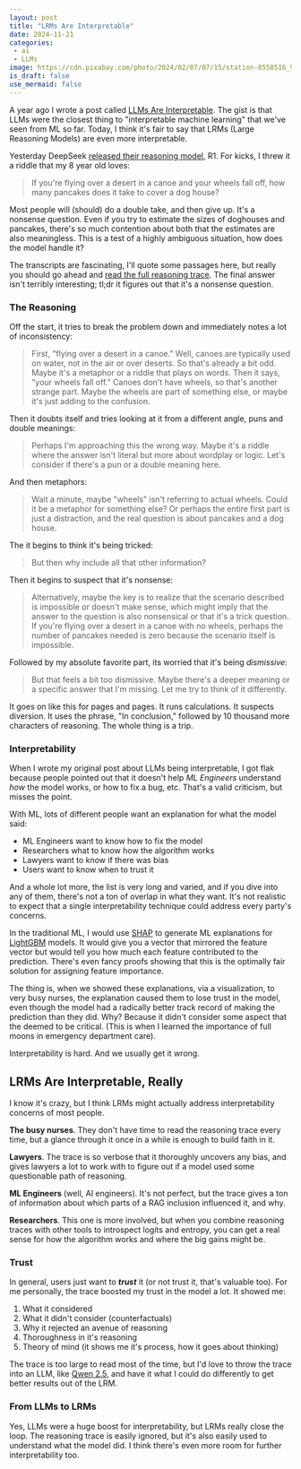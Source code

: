 ```yaml
---
layout: post
title: "LRMs Are Interpretable"
date: 2024-11-21
categories:
 - ai
 - LLMs
image: https://cdn.pixabay.com/photo/2024/02/07/07/15/station-8558516_960_720.jpg
is_draft: false
use_mermaid: false
---
```


A year ago I wrote a post called [LLMs Are Interpretable][prev]. The gist is that LLMs were the closest
thing to "interpretable machine learning" that we've seen from ML so far. Today, I think it's fair to
say that LRMs (Large Reasoning Models) are even more interpretable.

Yesterday DeepSeek [released their reasoning model][r1], R1. For kicks, I threw it a riddle that my 8 year old
loves:

> If you're flying over a desert in a canoe and your wheels fall off, how many pancakes does it take to cover a dog house?

Most people will (should) do a double take, and then give up. It's a nonsense question. Even if you try to estimate
the sizes of doghouses and pancakes, there's so much contention about both that the estimates are also meaningless.
This is a test of a highly ambiguous situation, how does the model handle it?

The transcripts are fascinating, I'll quote some passages here, but really you should go ahead and [read the full
reasoning trace][gist].  The final answer isn't terribly interesting; tl;dr it figures out that it's a nonsense question. 

### The Reasoning

Off the start, it tries to break the problem down and immediately notes a lot of inconsistency:

> First, "flying over a desert in a canoe." Well, canoes are typically used on water, not in the air or over deserts. So that's already a bit odd. Maybe it's a metaphor or a riddle that plays on words. Then it says, "your wheels fall off." Canoes don't have wheels, so that's another strange part. Maybe the wheels are part of something else, or maybe it's just adding to the confusion.

Then it doubts itself and tries looking at it from a different angle, puns and double meanings:

> Perhaps I'm approaching this the wrong way. Maybe it's a riddle where the answer isn't literal but more about wordplay or logic. Let's consider if there's a pun or a double meaning here.

And then metaphors:

> Wait a minute, maybe "wheels" isn't referring to actual wheels. Could it be a metaphor for something else? Or perhaps the entire first part is just a distraction, and the real question is about pancakes and a dog house.

The it begins to think it's being tricked:

> But then why include all that other information?

Then it begins to suspect that it's nonsense:

> Alternatively, maybe the key is to realize that the scenario described is impossible or doesn't make sense, which might imply that the answer to the question is also nonsensical or that it's a trick question. If you're flying over a desert in a canoe with no wheels, perhaps the number of pancakes needed is zero because the scenario itself is impossible.

Followed by my absolute favorite part, its worried that it's being *dismissive*:

> But that feels a bit too dismissive. Maybe there's a deeper meaning or a specific answer that I'm missing. Let me try to think of it differently. 

It goes on like this for pages and pages. It runs calculations. It suspects diversion. It uses the phrase, "In conclusion," followed by 10 thousand more characters of reasoning. The whole thing is a trip.


### Interpretability
When I wrote my original post about LLMs being interpretable, I got flak because people pointed out that it doesn't
help *ML Engineers* understand *how* the model works, or how to fix a bug, etc. That's a valid criticism, but misses
the point.

With ML, lots of different people want an explanation for what the model said:

* ML Engineers want to know how to fix the model
* Researchers what to know how the algorithm works
* Lawyers want to know if there was bias
* Users want to know when to trust it

And a whole lot more, the list is very long and varied, and if you dive into any of them, there's not a ton of
overlap in what they want. It's not realistic to expect that a single interpretability technique could address
every party's concerns. 

In the traditional ML, I would use [SHAP][shap] to generate ML explanations for [LightGBM][lgb] models. It would
give you a vector that mirrored the feature vector but would tell you how much each feature contributed to the 
prediction. There's even fancy proofs showing that this is the optimally fair solution for assigning feature
importance.

The thing is, when we showed these explanations, via a visualization, to very busy nurses, the explanation caused
them to lose trust in the model, even though the model had a radically better track record of making the prediction
than they did.
Why? Because it didn't consider some aspect that the deemed to be critical. (This is when I learned the importance
of full moons in emergency department care).

Interpretability is hard. And we usually get it wrong.

## LRMs Are Interpretable, Really
I know it's crazy, but I think LRMs might actually address interpretability concerns of most people.

**The busy nurses**. They don't have time to read the reasoning trace every time, but a glance through it
once in a while is enough to build faith in it.

**Lawyers**. The trace is so verbose that it thoroughly uncovers any bias, and gives lawyers a lot to work with
to figure out if a model used some questionable path of reasoning.

**ML Engineers** (well, AI engineers). It's not perfect, but the trace gives a ton of information about which parts
of a RAG inclusion influenced it, and why.

**Researchers**. This one is more involved, but when you combine reasoning traces with other tools to introspect
logits and entropy, you can get a real sense for how the algorithm works and where the big gains might be.

### Trust
In general, users just want to _**trust**_ it (or not trust it, that's valuable too). For me personally, the 
trace boosted my trust in the model a lot.  It showed me:

1. What it considered
2. What it didn't consider (counterfactuals)
3. Why it rejected an avenue of reasoning
4. Thoroughness in it's reasoning
5. Theory of mind (it shows me it's process, how it goes about thinking)

The trace is too large to read most of the time, but I'd love to throw the trace into an LLM, like [Qwen 2.5][qwen],
and have it what I could do differently to get better results out of the LRM.

### From LLMs to LRMs
Yes, LLMs were a huge boost for interpretability, but LRMs really close the loop. The reasoning trace is easily
ignored, but it's also easily used to understand what the model did. I think there's even more room for further
interpretability too.




 [prev]: /blog/2023/10/01/interpretability
 [r1]: https://api-docs.deepseek.com/news/news1120
 [gist]: https://gist.github.com/tkellogg/81c9e3b777806de7822e92dcda246bd9#file-reasoning-md
 [shap]: https://shap.readthedocs.io/en/latest/
 [lgb]: https://github.com/microsoft/LightGBM
 [qwen]: https://ollama.com/library/qwen2.5
